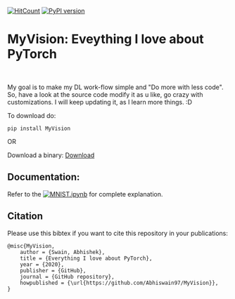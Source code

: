 [![HitCount](http://hits.dwyl.com/Abhiswain97/MyVision.svg)](http://hits.dwyl.com/Abhiswain97/MyVision)
[![PyPI version](https://badge.fury.io/py/MyVision.svg)](https://badge.fury.io/py/MyVision)
# MyVision: Eveything I love about PyTorch
<br>

My goal is to make my DL work-flow simple and "Do more with less code".
So, have a look at the source code modify it as u like, go crazy with customizations.
I will keep updating it, as I learn more things. :D 

To download do: 
```
pip install MyVision
```

OR 

Download a binary: [Download](https://github.com/Abhiswain97/MyVision/releases)

## Documentation:

Refer to the 
[![MNIST.ipynb](https://colab.research.google.com/assets/colab-badge.svg)](https://colab.research.google.com/drive/1Gbz7edT2-1jupG8UGNg850tlc6rG_u1H#scrollTo=caiCEj_Os-93) for complete explanation.

## Citation

Please use this bibtex if you want to cite this repository in your publications:

```
@misc{MyVision,
    author = {Swain, Abhishek},
    title = {Everything I love about PyTorch},
    year = {2020},
    publisher = {GitHub},
    journal = {GitHub repository},
    howpublished = {\url{https://github.com/Abhiswain97/MyVision}},
}
```
